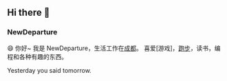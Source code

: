 ## Hi there 👋


### NewDeparture

😄 你好~ 我是 NewDeparture，生活工作在[成都](https://zh.wikipedia.org/zh-hans/%E6%88%90%E9%83%BD%E5%B8%82)。
喜爱[游戏]，[跑步](https://newdeparture.github.io/Running_Page/)，读书，编程和各种有趣的东西。

Yesterday you said tomorrow. 






<!--
**NewDeparture/NewDeparture** is a ✨ _special_ ✨ repository because its `README.md` (this file) appears on your GitHub profile.

Here are some ideas to get you started:

- 🔭 I’m currently working on ...
- 🌱 I’m currently learning ...
- 👯 I’m looking to collaborate on ...
- 🤔 I’m looking for help with ...
- 💬 Ask me about ...
- 📫 How to reach me: ...
- 😄 Pronouns: ...
- ⚡ Fun fact: ...
-->
